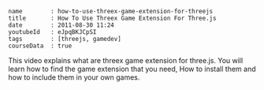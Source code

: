 ```
name		: how-to-use-threex-game-extension-for-threejs
title		: How To Use Threex Game Extension For Three.js
date		: 2011-08-30 11:24
youtubeId	: eJpqBKJCpSI
tags		: [threejs, gamedev]
courseData	: true
```

This video explains what are threex game extension for three.js.
You will learn how to find the game extension that you need,
How to install them and how to include them in your own games.